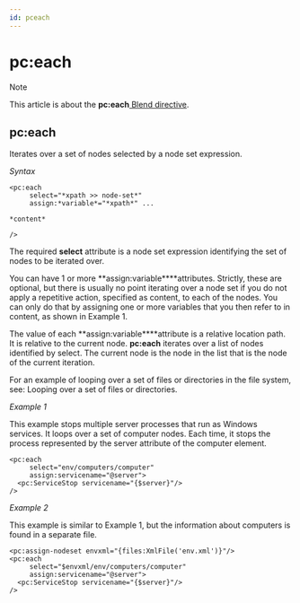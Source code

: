 ```yaml
---
id: pceach
---
```


# pc:each



> [!NOTE]
> This article is about the **pc:each**[ Blend directive](/docs/Repositories/Blend%20directives).

## **pc:each**

Iterates over a set of nodes selected by a node set expression.

*Syntax*

```
<pc:each
     select="*xpath >> node-set*"
     assign:*variable*="*xpath*" ...

*content*

/>
```

The required **select** attribute is a node set expression identifying the set of nodes to be iterated over.

You can have 1 or more **assign:variable****attributes. Strictly, these are optional, but there is usually no point iterating over a node set if you do not apply a repetitive action, specified as content, to each of the nodes. You can only do that by assigning one or more variables that you then refer to in content, as shown in Example 1.

The value of each **assign:variable****attribute is a relative location path. It is relative to the current node. **pc:each** iterates over a list of nodes identified by select. The current node is the node in the list that is the node of the current iteration.

For an example of looping over a set of files or directories in the file system, see: Looping over a set of files or directories.

*Example 1*

This example stops multiple server processes that run as Windows services. It loops over a set of computer nodes. Each time, it stops the process represented by the server attribute of the computer element.

```language-xml
<pc:each
     select="env/computers/computer"
     assign:servicename="@server">
  <pc:ServiceStop servicename="{$server}"/>
/>
```

*Example 2*

This example is similar to Example 1, but the information about computers is found in a separate file.

```language-xml
<pc:assign-nodeset envxml="{files:XmlFile('env.xml')}"/>
<pc:each
     select="$envxml/env/computers/computer"
     assign:servicename="@server">
  <pc:ServiceStop servicename="{$server}"/>
/>
```

 